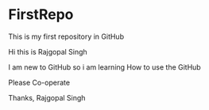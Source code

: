 # FirstRepo
This is my first repository in GitHub

Hi this is Rajgopal Singh 

I am new to GitHub so i am learning How to use the GitHub 


Please Co-operate

Thanks,
Rajgopal Singh
